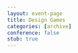 ```yaml
---
layout: event-page
title: Design Games
categories: [archive]
conference: false
stub: true
---
```




